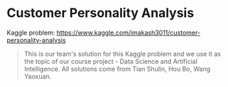 # Customer Personality Analysis
Kaggle problem: https://www.kaggle.com/imakash3011/customer-personality-analysis

> This is our team's solution for this Kaggle problem and we use it as the topic of our course project - Data Science and Artificial Intelligence. All solutions come from Tian Shulin, Hou Bo, Wang Yaoxuan.
